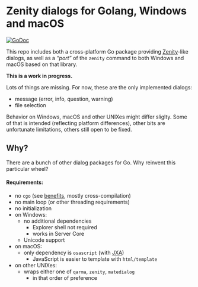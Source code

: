 # Zenity dialogs for Golang, Windows and macOS

[![GoDoc](https://godoc.org/github.com/ncruces/zenity?status.svg)](https://godoc.org/github.com/ncruces/zenity)

This repo includes both a cross-platform Go package providing [Zenity](https://help.gnome.org/users/zenity/)-like dialogs,
as well as a *“port”* of the `zenity` command to both Windows and macOS based on that library.

**This is a work in progress.**

Lots of things are missing.
For now, these are the only implemented dialogs:
* message (error, info, question, warning)
* file selection

Behavior on Windows, macOS and other UNIXes might differ sliglty.
Some of that is intended (reflecting platform differences),
other bits are unfortunate limitations,
others still open to be fixed.

## Why?

There are a bunch of other dialog packages for Go.
Why reinvent this particular wheel?

#### Requirements:

* no `cgo` (see [benefits](https://dave.cheney.net/2016/01/18/cgo-is-not-go), mostly cross-compilation)
* no main loop (or other threading requirements)
* no initialization
* on Windows:
  * no additional dependencies
    * Explorer shell not required
    * works in Server Core
  * Unicode support
* on macOS:
  * only dependency is `osascript` (with [JXA](https://developer.apple.com/library/archive/releasenotes/InterapplicationCommunication/RN-JavaScriptForAutomation/Articles/Introduction.html))
    * JavaScript is easier to template with `html/template`
* on other UNIXes:
  * wraps either one of `qarma`, `zenity`, `matedialog`
    * in that order of preference

